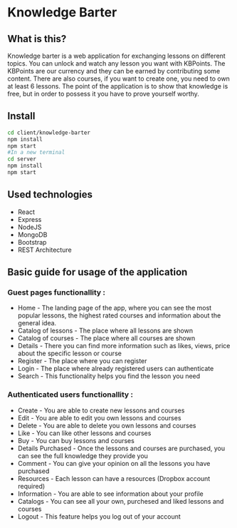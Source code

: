 # Knowledge Barter
## What is this?
Knowledge barter is a web application for exchanging lessons on different topics. You can unlock and watch any lesson you want with KBPoints. The KBPoints are our currency and they can be earned by contributing some content. There are also courses, if you want to create one, you need to own at least 6 lessons. The point of the application is to show that knowledge is free, but in order to possess it you have to prove yourself worthy.
## Install
```bash
cd client/knowledge-barter
npm install
npm start
#In a new terminal
cd server
npm install
npm start
```
## Used technologies
<ul>
  <li>React</li>
  <li>Express</li>
  <li>NodeJS</li>
  <li>MongoDB</li>
  <li>Bootstrap</li>
  <li>REST Architecture</li>
</ul>

## Basic guide for usage of the application
### Guest pages functionallity :
<ul>
  <li>Home - The landing page of the app, where you can see the most popular lessons, the highest rated courses and information about the general idea.</li>
  <li>Catalog of lessons - The place where all lessons are shown</li>
  <li>Catalog of courses - The place where all courses are shown</li>
  <li>Details - There you can find more information such as likes, views, price about the specific lesson or course</li>
  <li>Register - The place where you can register</li>
  <li>Login - The place where already registered users can authenticate</li>
  <li>Search - This functionality helps you find the lesson you need</li>
</ul>

### Authenticated users functionallity  :
<ul>
  <li>Create - You are able to create new lessons and courses</li>
  <li>Edit - You are able to edit you own lessons and courses</li>
  <li>Delete - You are able to delete you own lessons and courses</li>
  <li>Like - You can like other lessons and courses</li>
  <li>Buy - You can buy lessons and courses</li>
  <li>Details Purchased - Once the lessons and courses are purchased, you can see the full knowledge they provide you</li>
  <li>Comment - You can give your opinion on all the lessons you have purchased</li>
  <li>Resources - Each lesson can have a resources (Dropbox account required)</li>
  <li>Information - You are able to see information about your profile</li>
  <li>Catalogs - You can see all your own, purchesed and liked lessons and courses</li>
  <li>Logout - This feature helps you log out of your account</li>
</ul>
